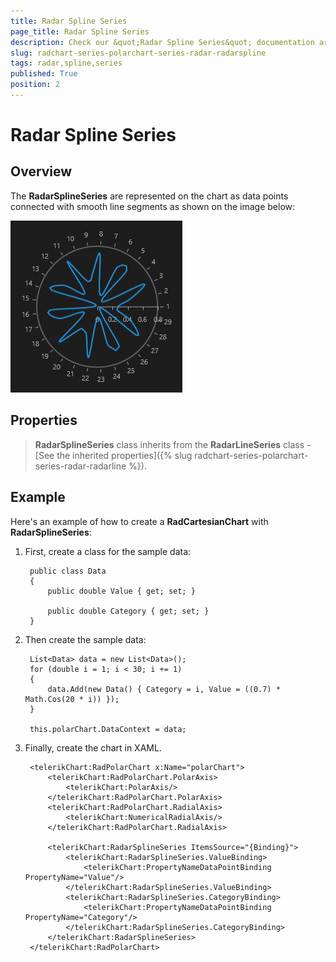 ```yaml
---
title: Radar Spline Series
page_title: Radar Spline Series
description: Check our &quot;Radar Spline Series&quot; documentation article for RadChart for UWP control.
slug: radchart-series-polarchart-series-radar-radarspline
tags: radar,spline,series
published: True
position: 2
---
```


# Radar Spline Series

## Overview

The **RadarSplineSeries** are represented on the chart as data points connected with smooth line segments as shown on the image below:

![Radar Spline Series](images/RadarSplineSeries.png)

## Properties

>**RadarSplineSeries** class inherits from the **RadarLineSeries** class -
[See the inherited properties]({% slug radchart-series-polarchart-series-radar-radarline %}).

## Example

Here's an example of how to create a **RadCartesianChart** with **RadarSplineSeries**:

1. First, create a class for the sample data:

		public class Data
		{
		    public double Value { get; set; }
		
		    public double Category { get; set; }
		}

1. Then create the sample data:

		List<Data> data = new List<Data>();
		for (double i = 1; i < 30; i += 1)
		{
		    data.Add(new Data() { Category = i, Value = ((0.7) * Math.Cos(20 * i)) });
		}
		
		this.polarChart.DataContext = data;

1. Finally, create the chart in XAML.

		<telerikChart:RadPolarChart x:Name="polarChart">
		    <telerikChart:RadPolarChart.PolarAxis>
		        <telerikChart:PolarAxis/>
		    </telerikChart:RadPolarChart.PolarAxis>
		    <telerikChart:RadPolarChart.RadialAxis>
		        <telerikChart:NumericalRadialAxis/>
		    </telerikChart:RadPolarChart.RadialAxis>
		
		    <telerikChart:RadarSplineSeries ItemsSource="{Binding}">
		        <telerikChart:RadarSplineSeries.ValueBinding>
		            <telerikChart:PropertyNameDataPointBinding PropertyName="Value"/>
		        </telerikChart:RadarSplineSeries.ValueBinding>
		        <telerikChart:RadarSplineSeries.CategoryBinding>
		            <telerikChart:PropertyNameDataPointBinding PropertyName="Category"/>
		        </telerikChart:RadarSplineSeries.CategoryBinding>
		    </telerikChart:RadarSplineSeries>
		</telerikChart:RadPolarChart>
